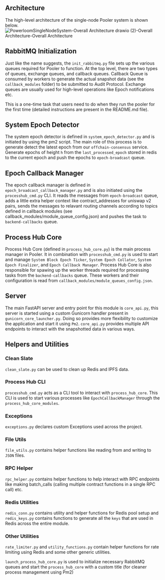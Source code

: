 ## Architecture
The high-level architecture of the single-node Pooler system is shown below.
![PowerloomSingleNodeSystem-Overall Architecture drawio (2)-Overall Architecture-Overall Architecture](https://user-images.githubusercontent.com/9114274/207789809-1cb87843-3acb-44fb-ac29-0f4cd66b3400.jpg)

## RabbitMQ Initialization

Just like the name suggests, the `init_rabbitmq.py` file sets up the various queues required for Pooler to function. At the top level, there are two types of queues, exchange queues, and callback queues. 
Callback Queue is consumed by workers to generate the actual snapshot data (see the `callback_modules` folder) to be submitted to Audit Protocol.
Exchange queues are usually used for high-level operations like Epoch notifications etc.

This is a one-time task that users need to do when they run the pooler for the first time (detailed instructions are present in the README.md file).


## System Epoch Detector
The system epoch detector is defined in `system_epoch_detector.py` and is initiated by using the pm2 script. 
The main role of this process is to generate detect the latest epoch from our `offchain-consensus` service. Generate epochs of height `h` from the `last_processed_epoch` stored in redis to the current epoch and push the epochs to `epoch-broadcast` queue.

## Epoch Callback Manager
The epoch callback manager is defined in `epoch_broadcast_callback_manager.py` and is also initiated using the `processhub_cmd.py` CLI.
It reads the messages from `epoch-broadcast` queue, adds a little extra helper context like contract_addresses for uniswap v2 pairs, 
sends the messages to relavant routing channels according to topics defined in callback modules (see callback_modules/module_queue_config.json) and pushes the task to `backend-callbacks` queue.

## Process Hub Core
Process Hub Core (defined in `process_hub_core.py`) is the main process manager in Pooler. It in combination with `processhub_cmd.py` is used to start and manage `System Block Epoch Ticker`, `System Epoch Collator`, `System Epoch Finalizer`, and `Epoch Callback Manager`. Process Hub Core is also responsible for spawing up the worker threads required for processing tasks from the `backend-callbacks` queue. These workers and their configuration is read from `callback_modules/module_queues_config.json`.

## Server
The main FastAPI server and entry point for this module is `core_api.py`, this server is started using a custom Gunicorn handler present in `gunicorn_core_launcher.py`. Doing so provides more flexibility to customize the application and start it using `Pm2`. `core_api.py` provides multiple API endpoints to interact with the snapshotted data in various ways.


## Helpers and Utilities
### Clean Slate
`clean_slate.py` can be used to clean up Redis and IPFS data.

### Process Hub CLI
`processhub_cmd.py` acts as a CLI tool to interact with `process_hub_core`. This CLI is used to start various processes like `EpochCallbackManager` through the `process_hub_core_modules`.

### Exceptions
`exceptions.py` declares custom Exceptions used across the project.

### File Utils
`file_utils.py` contains helper functions like reading from and writing to `JSON` files.

### RPC Helper
`rpc_helper.py` contains helper functions to help interact with RPC endpoints like making batch_calls (calling multiple contract functions in a single RPC call) etc.

### Redis Utilities
`redis_conn.py` contains utility and helper functions for Redis pool setup and `redis_keys.py` contains functions to generate all the `keys` that are used in Redis across the entire module.

### Other Utilities
`rate_limiter.py` and `utility_functions.py` contain helper functions for rate limiting using Redis and some other generic utilities.

`launch_process_hub_core.py` is used to initialize necessary RabbitMQ queues and start the `process_hub_core` with a custom title (for cleaner process management using Pm2) 
